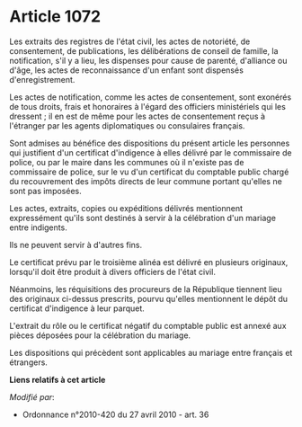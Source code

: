 # Article 1072

Les extraits des registres de l'état civil, les actes de notoriété, de consentement, de publications, les délibérations de
conseil de famille, la notification, s'il y a lieu, les dispenses pour cause de parenté, d'alliance ou d'âge, les actes de
reconnaissance d'un enfant sont dispensés d'enregistrement. 

Les actes de notification, comme les actes de consentement, sont exonérés de tous droits, frais et honoraires à l'égard des
officiers ministériels qui les dressent ; il en est de même pour les actes de consentement reçus à l'étranger par les agents
diplomatiques ou consulaires français. 

Sont admises au bénéfice des dispositions du présent article les personnes qui justifient d'un certificat d'indigence à elles
délivré par le commissaire de police, ou par le maire dans les communes où il n'existe pas de commissaire de police, sur le
vu d'un certificat du comptable public chargé du recouvrement des impôts directs de leur commune portant qu'elles ne sont pas
imposées. 

Les actes, extraits, copies ou expéditions délivrés mentionnent expressément qu'ils sont destinés à servir à la célébration
d'un mariage entre indigents. 

Ils ne peuvent servir à d'autres fins. 

Le certificat prévu par le troisième alinéa est délivré en plusieurs originaux, lorsqu'il doit être produit à divers
officiers de l'état civil. 

Néanmoins, les réquisitions des procureurs de la République tiennent lieu des originaux ci-dessus prescrits, pourvu qu'elles
mentionnent le dépôt du certificat d'indigence à leur parquet.

L'extrait du rôle ou le certificat négatif du comptable public est annexé aux pièces déposées pour la célébration du
mariage. 

Les dispositions qui précèdent sont applicables au mariage entre français et étrangers.

**Liens relatifs à cet article**

_Modifié par_:

  - Ordonnance n°2010-420  du 27 avril 2010 - art. 36
